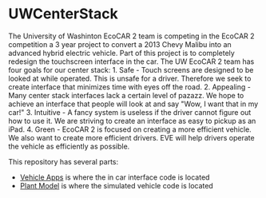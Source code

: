 UWCenterStack
========
The University of Washinton EcoCAR 2 team is competing in the EcoCAR 2 competition a 3 year project to convert a 2013 Chevy Malibu into an advanced hybrid electric vehicle. Part of this project is to completely redesign the touchscreen interface in the car. The UW EcoCAR 2 team has four goals for our center stack:
    1. Safe - Touch screens are designed to be looked at while operated. This is unsafe for a driver. Therefore we seek to create interface that minimizes time with eyes off the road.
    2. Appealing - Many center stack interfaces lack a certain level of pazazz. We hope to achieve an interface that people will look at and say "Wow, I want that in my car!"
    3. Intuitive - A fancy system is useless if the driver cannot figure out how to use it. We are striving to create an interface as easy to pickup as an iPad.
    4. Green - EcoCAR 2 is focused on creating a more efficient vehicle. We also want to create more efficient drivers. EVE will help drivers operate the vehicle as efficiently as possible.

This repository has several parts:
* [Vehicle Apps](https://github.com/MixMasterMitch/UWCenterStack/tree/master/vehicleApps) is where the in car interface code is located
* [Plant Model](https://github.com/MixMasterMitch/UWCenterStack/tree/master/plantModel) is where the simulated vehicle code is located